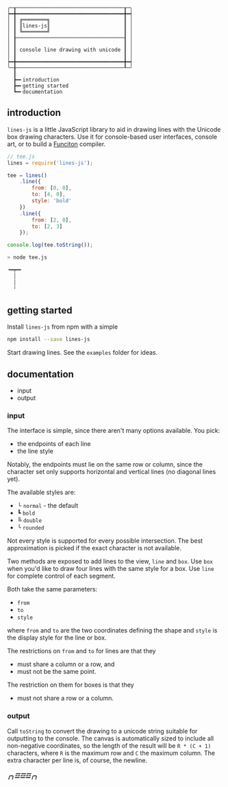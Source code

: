 ```
╭─┰───────────────────────────────────┰─╮
┝━╋━━━━━━━━━━━━━━━━━━━━━━━━━━━━━━━━━━━╋━┥
│ ┃ ╔════════╗                        ┃ │
│ ┃ ║lines-js║                        ┃ │
│ ┃ ╚════════╝                        ┃ │
│ ┠───────────────────────────────────┨ │
│ ┃                                   ┃ │
│ ┃ console line drawing with unicode ┃ │
│ ┃                                   ┃ │
┝━╋━━━━━━━━━━━━━━━━━━━━━━━━━━━━━━━━━━━╋━┥
╰─╂───────────────────────────────────┸─╯
  ┃
  ┣━╸introduction
  ┣━╸getting started
  ┗━╸documentation
```

introduction
------------

`lines-js` is a little JavaScript library to aid in drawing lines with
the Unicode box drawing characters.  Use it for console-based user
interfaces, console art, or to build a [Funciton][0] compiler.

```javascript
// tee.js
lines = require('lines-js');

tee = lines()
    .line({
        from: [0, 0],
        to: [4, 0],
        style: 'bold'
    })
    .line({
        from: [2, 0],
        to: [2, 3]
    });

console.log(tee.toString());
```

```bash
> node tee.js

╺━┯━╸
  │
  │
  ╵
```

getting started
---------------

Install `lines-js` from npm with a simple

```bash
npm install --save lines-js
```

Start drawing lines.  See the `examples` folder for ideas.

documentation
-------------

  * input
  * output

### input ###

The interface is simple, since there aren't many options available.
You pick:

  * the endpoints of each line
  * the line style

Notably, the endpoints must lie on the same row or column, since the
character set only supports horizontal and vertical lines (no diagonal
lines yet).

The available styles are:

  * └ `normal` - the default
  * ┗ `bold`
  * ╚ `double`
  * ╰ `rounded`

Not every style is supported for every possible intersection.  The
best approximation is picked if the exact character is not available.

Two methods are exposed to add lines to the view, `line` and `box`.
Use `box` when you'd like to draw four lines with the same style for
a box.  Use `line` for complete control of each segment.

Both take the same parameters:

  * `from`
  * `to`
  * `style`

where `from` and `to` are the two coordinates defining the shape and
`style` is the display style for the line or box.

The restrictions on `from` and `to` for lines are that they

  * must share a column or a row, and
  * must not be the same point.

The restriction on them for boxes is that they

  * must not share a row or a column.

### output ###

Call `toString` to convert the drawing to a unicode string suitable
for outputting to the console.  The canvas is automatically sized to
include all non-negative coordinates, so the length of the result
will be `R * (C + 1)` characters, where `R` is the maximum row and
`C` the maximum column.  The extra character per line is, of course,
the newline.

##### ╭╮☲☲☲╭╮ #####

[0]: http://esolangs.org/wiki/Funciton
